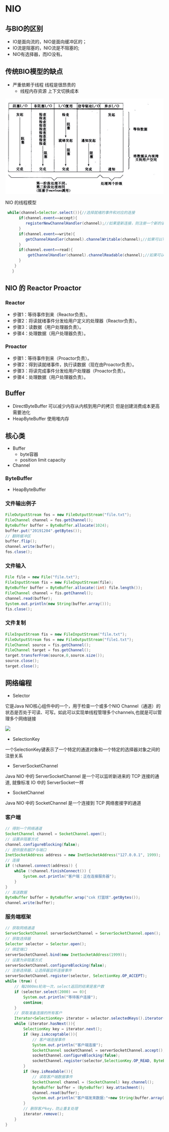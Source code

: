 # NIO

## 与BIO的区别

- IO是面向流的，NIO是面向缓冲区的；
- IO流是阻塞的，NIO流是不阻塞的;
- NIO有选择器，而IO没有。

## 传统BIO模型的缺点

- 严重依赖于线程 线程是很昂贵的
  - 线程内存资源 上下文切换成本

![202073116749](/assets/202073116749.jpg)

NIO 的线程模型

```java
 while(channel=Selector.select()){//选择就绪的事件和对应的连接
      if(channel.event==accept){
         registerNewChannelHandler(channel);//如果是新连接，则注册一个新的读写处理器
      }
      if(channel.event==write){
         getChannelHandler(channel).channelWritable(channel);//如果可以写，则执行写事件
      }
      if(channel.event==read){
          getChannelHandler(channel).channelReadable(channel);//如果可以读，则执行读事件
      }
    }
   }
```

## NIO 的 Reactor Proactor

### Reactor

- 步骤1：等待事件到来（Reactor负责）。
- 步骤2：将读就绪事件分发给用户定义的处理器（Reactor负责）。
- 步骤3：读数据（用户处理器负责）。
- 步骤4：处理数据（用户处理器负责）。

### Proactor

- 步骤1：等待事件到来（Proactor负责）。
- 步骤2：得到读就绪事件，执行读数据（现在由Proactor负责）。
- 步骤3：将读完成事件分发给用户处理器（Proactor负责）。
- 步骤4：处理数据（用户处理器负责）。

## Buffer

- DirectByteBuffer 可以减少内存从内核到用户的拷贝 但是创建消费成本更高 需要池化
- HeapByteBuffer 使用堆内存

## 核心类

- Buffer
  - byte容器
  - position limit capacity
- Channel

### ByteBuffer

- HeapByteBuffer

### 文件输出例子

```java
FileOutputStream fos = new FileOutputStream("file.txt");
FileChannel channel = fos.getChannel();
ByteBuffer buffer = ByteBuffer.allocate(1024);
buffer.put("20191204".getBytes());
// 翻转缓冲区
buffer.flip();
channel.write(buffer);
fos.close();
```

### 文件输入

```java
File file = new File("file.txt");
FileInputStream fis = new FileInputStream(file);
ByteBuffer buffer = ByteBuffer.allocate((int) file.length());
FileChannel channel = fis.getChannel();
channel.read(buffer);
System.out.println(new String(buffer.array()));
fis.close();
```

### 文件复制

```java
FileInputStream fis = new FileInputStream("file.txt");
FileOutputStream fos = new FileOutputStream("file1.txt");
FileChannel source = fis.getChannel();
FileChannel target = fos.getChannel();
target.transferFrom(source,0,source.size());
source.close();
target.close();
```

## 网络编程

- Selector

它是Java NIO核心组件中的一个，用于检查一个或多个NIO Channel（通道）的状态是否处于可读、可写。如此可以实现单线程管理多个channels,也就是可以管理多个网络链接

![](https://pic3.zhimg.com/80/v2-5458e9182d8e2e002d82327273561172_hd.jpg)

- SelectionKey

一个SelectionKey键表示了一个特定的通道对象和一个特定的选择器对象之间的注册关系

- ServerSocketChannel

Java NIO 中的 ServerSocketChannel 是一个可以监听新进来的 TCP 连接的通道, 就像标准 IO 中的 ServerSocket一样

- SocketChannel

Java NIO 中的 SocketChannel 是一个连接到 TCP 网络套接字的通道

### 客户端

```java
// 得到一个网络通道
SocketChannel channel = SocketChannel.open();
// 设置非阻塞方式
channel.configureBlocking(false);
// 提供服务器IP与端口
InetSocketAddress address = new InetSocketAddress("127.0.0.1", 1999);
// 连接
if (!channel.connect(address)) {
    while (!channel.finishConnect()) {
        System.out.println("客户端：正在连接服务器");
    }
}
// 发送数据
ByteBuffer buffer = ByteBuffer.wrap("cxk 打篮球".getBytes());
channel.write(buffer);
```

### 服务端框架

```java
// 获取网络通道
ServerSocketChannel serverSocketChannel = ServerSocketChannel.open();
// 获取选择器
Selector selector = Selector.open();
// 绑定端口
serverSocketChannel.bind(new InetSocketAddress(1999));
// 设置为非阻塞方式
serverSocketChannel.configureBlocking(false);
// 注册选择器，让选择器监听连接事件
serverSocketChannel.register(selector, SelectionKey.OP_ACCEPT);
while (true) {
    // 每2000ms轮询一次，select返回的结果是客户数
    if (selector.select(2000) == 0){
        System.out.println("等待客户连接");
        continue;
    }
    // 获取准备连接的所有客户
    Iterator<SelectionKey> iterator = selector.selectedKeys().iterator();
    while (iterator.hasNext()){
        SelectionKey key = iterator.next();
        if (key.isAcceptable()){
            // 客户端连接事件
            System.out.println("客户端连接");
            SocketChannel socketChannel = serverSocketChannel.accept();
            socketChannel.configureBlocking(false);
            socketChannel.register(selector,SelectionKey.OP_READ, ByteBuffer.allocate(1024));
        }
        if (key.isReadable()){
            // 读取客户端数据事件
            SocketChannel channel = (SocketChannel) key.channel();
            ByteBuffer buffer = (ByteBuffer) key.attachment();
            channel.read(buffer);
            System.out.println("客户端发来数据:"+new String(buffer.array()));
        }
        // 删除客户key，防止重复处理
        iterator.remove();
    }
}
```